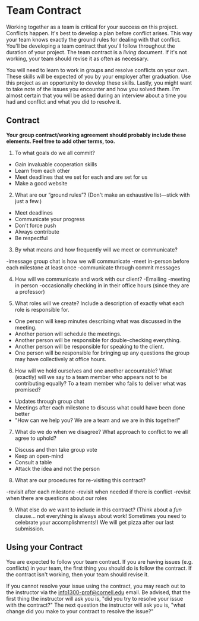 # Team Contract

Working together as a team is critical for your success on this project. Conflicts happen. It's best to develop a plan before conflict arises. This way your team knows exactly the ground rules for dealing with that conflict. You'll be developing a team contract that you'll follow throughout the duration of your project. The team contract is a *living* document. If it's not working, your team should revise it as often as necessary.

You will need to learn to work in groups and resolve conflicts on your own. These skills will be expected of you by your employer after graduation. Use this project as an opportunity to develop these skills. Lastly, you might want to take note of the issues you encounter and how you solved them. I'm almost certain that you will be asked during an interview about a time you had and conflict and what you did to resolve it.

## Contract

**Your group contract/working agreement should probably include these elements. Feel free to add other terms, too.**

1. To what goals do we all commit?
* Gain invaluable cooperation skills
* Learn from each other
* Meet deadlines that we set for each and are set for us
* Make a good website


2. What are our “ground rules”? (Don't make an exhaustive list—stick with just a few.)

* Meet deadlines
* Communicate your progress
* Don't force push
* Always contribute
* Be respectful

3. By what means and how frequently will we meet or communicate?

-imessage group chat is how we will communicate
-meet in-person before each milestone at least once
-communicate through commit messages

4. How will we communicate and work with our client?
-Emailing
-meeting in person
-occasionally checking in in their office hours (since they are a professor)


5. What roles will we create? Include a description of exactly what each role is responsible for.
* One person will keep minutes describing what was discussed in the meeting.
* Another person will schedule the meetings.
* Another person will be responsible for double-checking everything.
* Another person will be responsible for speaking to the client.
* One person will be responsible for bringing up any questions the group may have collectively at office hours.


6. How will we hold ourselves and one another accountable? What (exactly) will we say to a team member who appears not to be contributing equally? To a team member who fails to deliver what was promised?
* Updates through group chat
* Meetings after each milestone to discuss what could have been done better
* "How can we help you? We are a team and we are in this together!"



7. What do we do when we disagree? What approach to conflict to we all agree to uphold?

* Discuss and then take group vote
* Keep an open-mind
* Consult a table
* Attack the idea and not the person

8. What are our procedures for re-visiting this contract?

-revisit after each milestone
-revisit when needed if there is conflict
-revisit when there are questions about our roles

9. What else do we want to include in this contract? (Think about a *fun* clause... not everything is always about work! Sometimes you need to celebrate your accomplishments!)
We will get pizza after our last submission.


## Using your Contract

You are expected to follow your team contract. If you are having issues (e.g. conflicts) in your team, the first thing you should do is follow the contract. If the contract isn't working, then your team should revise it.

If you cannot resolve your issue using the contract, you may reach out to the instructor via the <info1300-prof@cornell.edu> email. Be advised, that the first thing the instructor will ask you is, "did you try to resolve your issue with the contract?" The next question the instructor will ask you is, "what change did you make to your contract to resolve the issue?"
